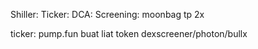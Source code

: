 Shiller:
Ticker:
DCA:
Screening:
moonbag
tp 2x

ticker: pump.fun buat liat token
dexscreener/photon/bullx
